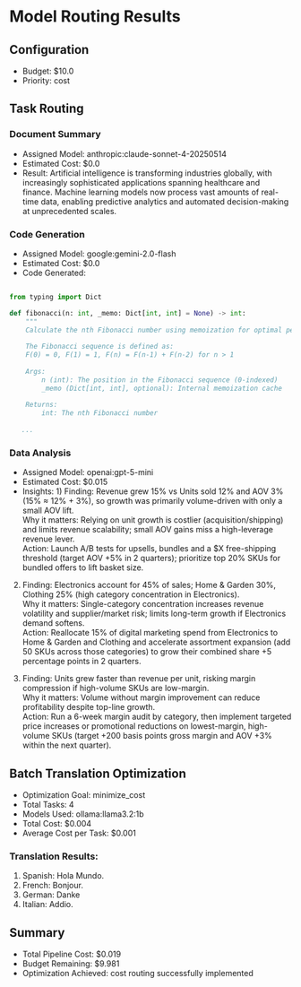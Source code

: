 # Model Routing Results

## Configuration
- Budget: $10.0
- Priority: cost

## Task Routing

### Document Summary
- Assigned Model: anthropic:claude-sonnet-4-20250514
- Estimated Cost: $0.0
- Result: Artificial intelligence is transforming industries globally, with increasingly sophisticated applications spanning healthcare and finance. Machine learning models now process vast amounts of real-time data, enabling predictive analytics and automated decision-making at unprecedented scales.

### Code Generation
- Assigned Model: google:gemini-2.0-flash
- Estimated Cost: $0.0
- Code Generated: 
```python

from typing import Dict

def fibonacci(n: int, _memo: Dict[int, int] = None) -> int:
    """
    Calculate the nth Fibonacci number using memoization for optimal performance.
    
    The Fibonacci sequence is defined as:
    F(0) = 0, F(1) = 1, F(n) = F(n-1) + F(n-2) for n > 1
    
    Args:
        n (int): The position in the Fibonacci sequence (0-indexed)
        _memo (Dict[int, int], optional): Internal memoization cache
    
    Returns:
        int: The nth Fibonacci number
    
   ...
```

### Data Analysis
- Assigned Model: openai:gpt-5-mini
- Estimated Cost: $0.015
- Insights: 1) Finding: Revenue grew 15% vs Units sold 12% and AOV 3% (15% ≈ 12% + 3%), so growth was primarily volume-driven with only a small AOV lift.  
Why it matters: Relying on unit growth is costlier (acquisition/shipping) and limits revenue scalability; small AOV gains miss a high-leverage revenue lever.  
Action: Launch A/B tests for upsells, bundles and a $X free-shipping threshold (target AOV +5% in 2 quarters); prioritize top 20% SKUs for bundled offers to lift basket size.

2) Finding: Electronics account for 45% of sales; Home & Garden 30%, Clothing 25% (high category concentration in Electronics).  
Why it matters: Single-category concentration increases revenue volatility and supplier/market risk; limits long-term growth if Electronics demand softens.  
Action: Reallocate 15% of digital marketing spend from Electronics to Home & Garden and Clothing and accelerate assortment expansion (add 50 SKUs across those categories) to grow their combined share +5 percentage points in 2 quarters.

3) Finding: Units grew faster than revenue per unit, risking margin compression if high-volume SKUs are low-margin.  
Why it matters: Volume without margin improvement can reduce profitability despite top-line growth.  
Action: Run a 6-week margin audit by category, then implement targeted price increases or promotional reductions on lowest-margin, high-volume SKUs (target +200 basis points gross margin and AOV +3% within the next quarter).

## Batch Translation Optimization
- Optimization Goal: minimize_cost
- Total Tasks: 4
- Models Used: ollama:llama3.2:1b
- Total Cost: $0.004
- Average Cost per Task: $0.001

### Translation Results:
1. Spanish: Hola Mundo.
2. French: Bonjour.
3. German: Danke
4. Italian: Addio.

## Summary
- Total Pipeline Cost: $0.019
- Budget Remaining: $9.981
- Optimization Achieved: cost routing successfully implemented